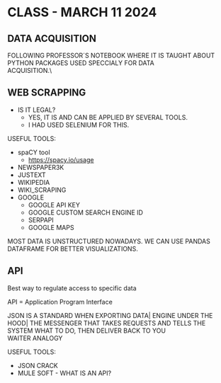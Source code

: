 # CLASS - MARCH 11 2024

## DATA ACQUISITION

FOLLOWING PROFESSOR´S NOTEBOOK WHERE IT IS TAUGHT ABOUT PYTHON PACKAGES USED SPECCIALY FOR DATA \
ACQUISITION.\



## WEB SCRAPPING

* IS IT LEGAL?
  * YES, IT IS AND CAN BE APPLIED BY SEVERAL TOOLS.
  * I HAD USED SELENIUM FOR THIS.

USEFUL TOOLS:

* spaCY tool
  * https://spacy.io/usage
* NEWSPAPER3K
* JUSTEXT
* WIKIPEDIA
* WIKI_SCRAPING
* GOOGLE
  * GOOGLE API KEY
  * GOOGLE CUSTOM SEARCH ENGINE ID
  * SERPAPI
  * GOOGLE MAPS

MOST DATA IS UNSTRUCTURED NOWADAYS. WE CAN USE PANDAS DATAFRAME FOR BETTER VISUALIZATIONS.

## API

Best way to regulate access to specific data

API = Application Program Interface

JSON IS A STANDARD WHEN EXPORTING DATA|
ENGINE UNDER THE HOOD|
THE MESSENGER THAT TAKES REQUESTS AND TELLS THE SYSTEM WHAT TO DO, THEN DELIVER BACK TO YOU\
WAITER ANALOGY

USEFUL TOOLS:

* JSON CRACK
* MULE SOFT - WHAT IS AN API?
